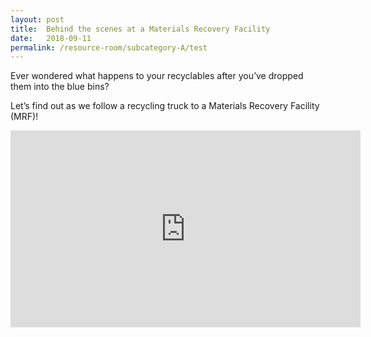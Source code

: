 ```yaml
---
layout: post
title:  Behind the scenes at a Materials Recovery Facility
date:   2018-09-11
permalink: /resource-room/subcategory-A/test
---
```

Ever wondered what happens to your recyclables after you’ve dropped them into the blue bins?

Let’s find out as we follow a recycling truck to a Materials Recovery Facility (MRF)!

<div class="bp-youtube">
      <iframe width="560" height="315" src="https://www.youtube.com/embed/gBJo6VyN0R8" frameborder="0" allow="autoplay; encrypted-media" allowfullscreen></iframe>
</div>
